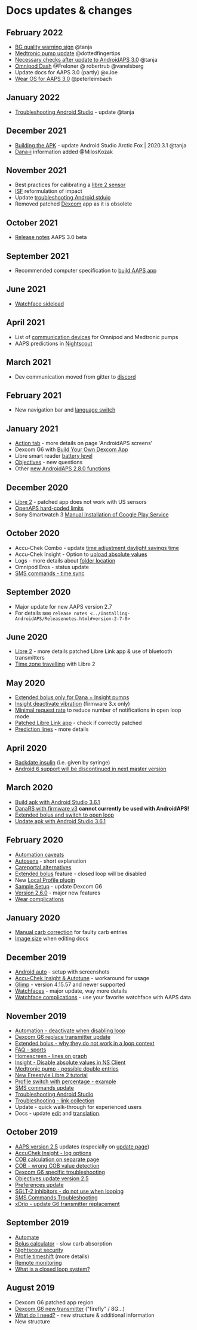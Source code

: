 # Docs updates & changes

## February 2022

- [BG quality warning sign](../Getting-Started/Screenshots.html#bg-warning-sign) @tanja
- [Medtronic pump update](../Configuration/MedtronicPump.html) @dottedfingertips
- [Necessary checks after update to AndroidAPS 3.0](../Installing-AndroidAPS/update3_0.html) @tanja
- [Omnipod Dash](../Configuration/OmnipodDASH.html) @Freloner @ robertrub @vanelsberg
- Update docs for AAPS 3.0 (partly) @xJoe
- [Wear OS for AAPS 3.0](../Configuration/Watchfaces.html) @peterleimbach

## January 2022

- [Troubleshooting Android Studio](../Installing-AndroidAPS/troubleshooting_androidstudio.html) - update @tanja

## December 2021

- [Building the APK](../Installing-AndroidAPS/Building-APK.html) - update Android Studio Arctic Fox | 2020.3.1 @tanja
- [Dana-i](../Configuration/DanaRS-Insulin-Pump.html) information added @MilosKozak

## November 2021

- Best practices for calibrating a [libre 2 sensor](../Hardware/Libre2.html#best-practices-for-calibrating-a-libre-2-sensor)
- [ISF](../Getting-Started/FAQ.html#impact) reformulation of impact
- Update [troubleshooting Android stduio](../Installing-AndroidAPS/troubleshooting_androidstudio.html)
- Removed patched [Dexcom](../Hardware/DexcomG6.html) app as it is obsolete

## October 2021

- [Release notes](../Installing-AndroidAPS/Releasenotes.html) AAPS 3.0 beta

## September 2021

- Recommended computer specification to [build AAPS app](../Installing-AndroidAPS/Building-APK.html#recommended-specification-of-computer-for-building-apk-file)

## June 2021

- [Watchface sideload](../Configuration/Watchfaces.html)

## April 2021

- List of [communication devices](../Module/module.html#additional-communication-device) for Omnipod and Medtronic pumps
- AAPS predictions in [Nightscout](../Installing-AndroidAPS/Nightscout.html#manual-nightscout-setup)

## March 2021

- Dev communication moved from gitter to [discord](https://discord.gg/4fQUWHZ4Mw)

## February 2021

- New navigation bar and [language switch](../changelanguage.html)

## January 2021

- [Action tab](../Getting-Started/Screenshots.html#action-tab) - more details on page 'AndroidAPS screens'
- Dexcom G6 with [Build Your Own Dexcom App](../Hardware/DexcomG6.html#if-using-g6-with-build-your-own-dexcom-app)
- Libre smart reader [battery level](../Getting-Started/Screenshots.html#sensor-level-battery)
- [Objectives](../Usage/Objectives.html#objective-3-prove-your-knowledge) - new questions
- Other [new AndroidAPS 2.8.0 functions](../Installing-AndroidAPS/Releasenotes.html#version-2-8-0)

## December 2020

- [Libre 2](../Hardware/Libre2.html) - patched app does not work with US sensors
- [OpenAPS hard-coded limits](../Usage/Open-APS-features.html#overview-of-hard-coded-limits)
- Sony Smartwatch 3 [Manual Installation of Google Play Service](../Usage/SonySW3.html)

## October 2020

- Accu-Chek Combo - update [time adjustment daylight savings time](../Usage/Timezone-traveling.html#time-adjustment-daylight-savings-time-dst)
- Accu-Chek Insight - Option to [upload absolute values](../Configuration/Accu-Chek-Insight-Pump.html#settings-in-aaps)
- Logs - more details about [folder location](../Usage/Accessing-logfiles.html)
- Omnipod Eros - status update
- [SMS commands - time sync](../Children/SMS-Commands.html)

## September 2020

- Major update for new AAPS version 2.7
- For details see `release notes <../Installing-AndroidAPS/Releasenotes.html#version-2-7-0>`

## June 2020

- [Libre 2](../Hardware/Libre2.html) - more details patched Libre Link app & use of bluetooth transmitters
- [Time zone travelling](../Usage/Timezone-traveling.html) with Libre 2

## May 2020

- [Extended bolus only for Dana + Insight pumps](../Usage/Extended-Carbs.html#extended-bolus-and-switch-to-open-loop-dana-and-insight-pump-only)
- [Insight deactivate vibration](../Configuration/Accu-Chek-Insight-Pump.html#vibration) (firmware 3.x only)
- [Minimal request rate](../Configuration/Preferences.html#minimal-request-change) to reduce number of notifications in open loop mode
- [Patched Libre Link app](../Hardware/Libre2.html#step-1-build-your-own-patched-librelink-app) - check if correctly patched
- [Prediction lines](../Getting-Started/Screenshots.html#prediction-lines) - more details

## April 2020

- [Backdate insulin](../Usage/CPbefore26.html#carbs-bolus) (i.e. given by syringe)
- [Android 6 support will be discontinued in next master version](../Module/module.html#phone)

## March 2020

- [Build apk with Android Studio 3.6.1](../Installing-AndroidAPS/Building-APK.html)
- [DanaRS with firmware v3](../Configuration/DanaRS-Insulin-Pump.html) **cannot currently be used with AndroidAPS!**
- [Extended bolus and switch to open loop](../Usage/Extended-Carbs.html#extended-bolus-and-switch-to-open-loop-dana-and-insight-pump-only)
- [Update apk with Android Studio 3.6.1](../Installing-AndroidAPS/Update-to-new-version.html)

## February 2020

- [Automation caveats](../Usage/Automation.html#good-practice-caveats)
- [Autosens](../Usage/Open-APS-features.html#autosens) - short explanation
- [Careportal alternatives](../Usage/CPbefore26.html)
- [Extended bolus](../Usage/Extended-Carbs.html#extended-bolus-and-switch-to-open-loop-dana-and-insight-pump-only) feature - closed loop will be disabled
- New [Local Profile plugin](../Configuration/Config-Builder.html#local-profile)
- [Sample Setup](../Getting-Started/Sample-Setup.html) - update Dexcom G6
- [Version 2.6.0](../Installing-AndroidAPS/Releasenotes.html#version-2-6-0) - major new features
- [Wear complications](../Configuration/Watchfaces.html)

## January 2020

- [Manual carb correction](../Getting-Started/Screenshots.html#carb-correction) for faulty carb entries
- [Image size](../make-a-PR.html#image-size) when editing docs

## December 2019

- [Android auto](../Usage/Android-auto.html) - setup with screenshots
- [Accu-Chek Insight & Autotune](../Configuration/Accu-Chek-Insight-Pump.html#settings-in-aaps) - workaround for usage
- [Glimp](../Configuration/Config-Builder.html#bg-source) - version 4.15.57 and newer supported
- [Watchfaces](../Configuration/Watchfaces.html) - major update, way more details
- [Watchface complications](../Configuration/Watchfaces.html#complications) - use your favorite watchface with AAPS data

## November 2019

- [Automation - deactivate when disabling loop](../Usage/Automation.html#important-note)
- [Dexcom G6 replace transmitter update](../Configuration/xdrip.html#replace-transmitter)
- [Extended bolus - why they do not work in a loop context](../Usage/Extended-Carbs.html#extended-bolus-and-switch-to-open-loop-dana-and-insight-pump-only)
- [FAQ - sports](../Getting-Started/FAQ.html#sports)
- [Homescreen - lines on graph](../Getting-Started/Screenshots.html#section-f-main-graph)
- [Insight - Disable absolute values in NS Client](../Configuration/Accu-Chek-Insight-Pump.html#settings-in-aaps)
- [Medtronic pump - possible double entries](../Configuration/MedtronicPump.html)
- [New Freestyle Libre 2 tutorial](../Hardware/Libre2.html)
- [Profile switch with percentage - example](../Usage/Profiles.html)
- [SMS commands update](../Children/SMS-Commands.html)
- [Troubleshooting Android Studio](../Installing-AndroidAPS/troubleshooting_androidstudio.html)
- [Troubleshooting - link collection](../Usage/troubleshooting.html)
- Update - quick walk-through for experienced users
- Docs - update [edit](../make-a-PR.html#code-syntax) and [translation](../translations.html#translate-docs-pages).

## October 2019

- [AAPS version 2.5](../Installing-AndroidAPS/Releasenotes.html#version-2-5-0) updates (especially on [update page](../Installing-AndroidAPS/Update-to-new-version.html))
- [AccuChek Insight - log options](../Configuration/Accu-Chek-Insight-Pump.html#settings-in-aaps)
- [COB calculation on separate page](../Usage/COB-calculation.html)
- [COB - wrong COB value detection](../Usage/COB-calculation.html#detection-of-wrong-cob-values)
- [Dexcom G6 specific troubleshooting](../Hardware/DexcomG6.html#dexcom-g6-specific-troubleshooting)
- [Objectives update version 2.5](../Usage/Objectives.html)
- [Preferences update](../Configuration/Preferences.html)
- [SGLT-2 inhibitors - do not use when looping](../Module/module.html#no-use-of-sglt-2-inhibitors)
- [SMS Commands Troubleshooting](../Children/SMS-Commands.html#troubleshooting)
- [xDrip - update G6 transmitter replacement](../Configuration/xdrip.html#replace-transmitter)

## September 2019

- [Automate](../Usage/Automation.html)
- [Bolus calculator](../Getting-Started/Screenshots.html#wrong-cob-detection) - slow carb absorption
- [Nightscout security](../Installing-AndroidAPS/Nightscout.html#security-considerations)
- [Profile timeshift](../Usage/Profiles.html#time-shift) (more details)
- [Remote monitoring](../Children/Children.html)
- [What is a closed loop system?](../Getting-Started/ClosedLoop.html)

## August 2019

- Dexcom G6 patched app region
- [Dexcom G6 new transmitter](../Configuration/xdrip.html#connect-g6-transmitter-for-the-first-time) ("firefly" / 8G...)
- [What do I need?](../index.html#what-do-i-need) - new structure & additional information
- New structure
